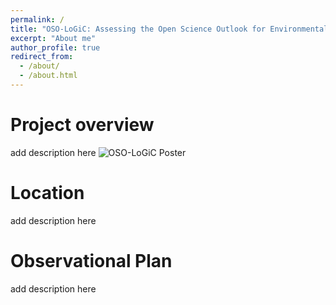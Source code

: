 ```yaml
---
permalink: /
title: "OSO-LoGiC: Assessing the Open Science Outlook for Environmental Justice and Resilience of the Louisiana Gulf Coast"
excerpt: "About me"
author_profile: true
redirect_from: 
  - /about/
  - /about.html
---
```



Project overview
======

add description here
![OSO-LoGiC Poster](https://jenna-messing.github.io/OSO-LoGiC/assets/OSO_Poster.png)

Location
=====

add description here

Observational Plan
====

add description here
